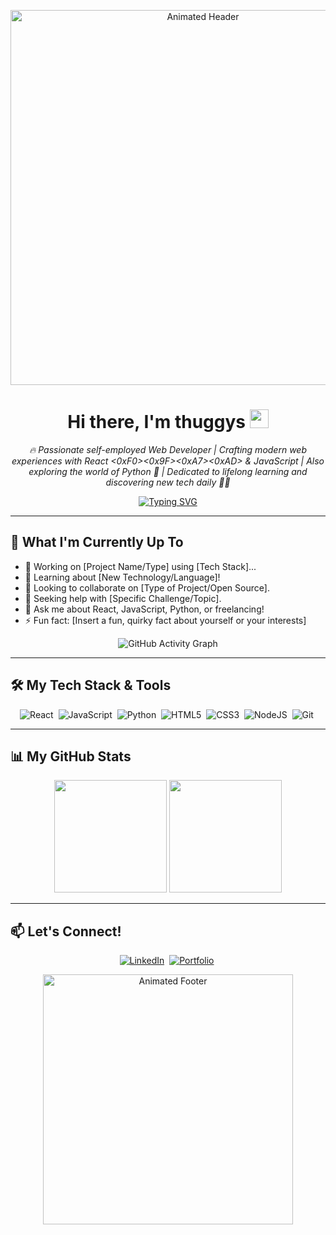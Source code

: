 <!-- Header GIF -->
<p align="center">
  <img src="https://media.giphy.com/media/13HgwGsXF0aiGY/giphy.gif" alt="Animated Header" width="600"/>
</p>

<!-- Waving Hand GIF -->
<h1 align="center">Hi there, I'm thuggys <img src="https://media.giphy.com/media/hvRJCLFzcasrR4ia7z/giphy.gif" width="30px"/></h1>

<!-- Your Awesome Bio (Pick one we liked or modify!) -->
<p align="center">
  <em>🔥 Passionate self-employed Web Developer | Crafting modern web experiences with React <0xF0><0x9F><0xA7><0xAD> & JavaScript | Also exploring the world of Python 🐍 | Dedicated to lifelong learning and discovering new tech daily 🌱✨</em>
</p>

<!-- Optional: Typing Animation (using external service) -->
<!-- Example using https://github.com/DenverCoder1/readme-typing-svg -->
<p align="center">
  <a href="https://github.com/DenverCoder1/readme-typing-svg">
    <img src="https://readme-typing-svg.demolab.com?font=Fira+Code&weight=600&size=25&pause=1000&color=F7F7F7&center=true&vCenter=true&width=435&lines=Building+interactive+web+apps;Solving+problems+with+code;Constantly+learning+new+tech;Freelancing+%26+Collaborating" alt="Typing SVG" /></a>
</p>

---

## 🚀 What I'm Currently Up To

*   🔭 Working on [Project Name/Type] using [Tech Stack]...
*   🌱 Learning about [New Technology/Language]!
*   👯 Looking to collaborate on [Type of Project/Open Source].
*   🤔 Seeking help with [Specific Challenge/Topic].
*   💬 Ask me about React, JavaScript, Python, or freelancing!
*   ⚡ Fun fact: [Insert a fun, quirky fact about yourself or your interests]

<!-- Optional: Activity Graph -->
<!-- Example using https://github.com/ashutosh00710/github-readme-activity-graph -->
<p align="center">
  <img src="https://github-readme-activity-graph.vercel.app/graph?username=thuggys&bg_color=0d1117&color=ffffff&line=00b4d8&point=ffffff&area=true&hide_border=true" alt="GitHub Activity Graph"/>
</p>

---

## 🛠️ My Tech Stack & Tools

<!-- Use Shields.io or Simple Icons (https://simpleicons.org/) for icons -->
<p align="center">
  <img src="https://img.shields.io/badge/React-61DAFB?style=for-the-badge&logo=react&logoColor=black" alt="React"/>&nbsp;
  <img src="https://img.shields.io/badge/JavaScript-F7DF1E?style=for-the-badge&logo=javascript&logoColor=black" alt="JavaScript"/>&nbsp;
  <img src="https://img.shields.io/badge/Python-3776AB?style=for-the-badge&logo=python&logoColor=white" alt="Python"/>&nbsp;
  <img src="https://img.shields.io/badge/HTML5-E34F26?style=for-the-badge&logo=html5&logoColor=white" alt="HTML5"/>&nbsp;
  <img src="https://img.shields.io/badge/CSS3-1572B6?style=for-the-badge&logo=css3&logoColor=white" alt="CSS3"/>&nbsp;
  <!-- Add more skills/tools -->
  <img src="https://img.shields.io/badge/Node.js-339933?style=for-the-badge&logo=node.js&logoColor=white" alt="NodeJS"/>&nbsp;
  <img src="https://img.shields.io/badge/Git-F05032?style=for-the-badge&logo=git&logoColor=white" alt="Git"/>&nbsp;
</p>

---

## 📊 My GitHub Stats

<!-- GitHub Readme Stats - Replace 'your-username' -->
<!-- Customize themes here: https://github.com/anuraghazra/github-readme-stats -->
<p align="center">
  <img height="180em" src="https://github-readme-stats.vercel.app/api?username=thuggys&show_icons=true&theme=tokyonight&include_all_commits=true&count_private=true"/>
  <img height="180em" src="https://github-readme-stats.vercel.app/api/top-langs/?username=thuggys&layout=compact&langs_count=8&theme=tokyonight"/>
</p>

---

## 📫 Let's Connect!

<!-- Add links to your profiles -->
<p align="center">
  <a href="[YOUR_LINKEDIN_URL]" target="_blank"><img src="https://img.shields.io/badge/LinkedIn-0A66C2?style=for-the-badge&logo=linkedin&logoColor=white" alt="LinkedIn"/></a>&nbsp;
  <a href="[YOUR_PORTFOLIO_URL]" target="_blank"><img src="https://img.shields.io/badge/Portfolio-Website-4CAF50?style=for-the-badge&logo=google-chrome&logoColor=white" alt="Portfolio"/></a>&nbsp;
  <!-- Add Twitter, etc. if you have them -->
  <!-- <a href="[YOUR_TWITTER_URL]" target="_blank"><img src="https://img.shields.io/badge/Twitter-1DA1F2?style=for-the-badge&logo=twitter&logoColor=white" alt="Twitter"/></a>&nbsp; -->
</p>

<!-- Footer GIF -->
<p align="center">
  <img src="https://media.giphy.com/media/bGgsc5mWoryfgKBx1u/giphy.gif" alt="Animated Footer" width="400"/>
</p>
